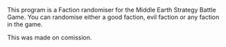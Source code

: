This program is a Faction randomiser for the Middle Earth Strategy Battle Game.
You can randomise either a good faction, evil faction or any faction in the game.

This was made on comission.
